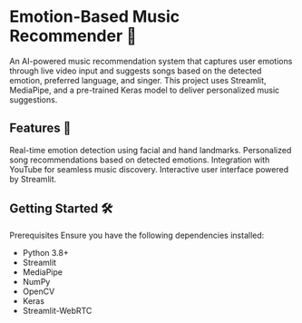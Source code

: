 # Emotion-Based Music Recommender 🎵
An AI-powered music recommendation system that captures user emotions through live video input and suggests songs based on the detected emotion, preferred language, and singer. This project uses Streamlit, MediaPipe, and a pre-trained Keras model to deliver personalized music suggestions.

## Features 🚀
Real-time emotion detection using facial and hand landmarks.
Personalized song recommendations based on detected emotions.
Integration with YouTube for seamless music discovery.
Interactive user interface powered by Streamlit.

## Getting Started 🛠️
Prerequisites
Ensure you have the following dependencies installed:

- Python 3.8+
- Streamlit
- MediaPipe
- NumPy
- OpenCV
- Keras
- Streamlit-WebRTC